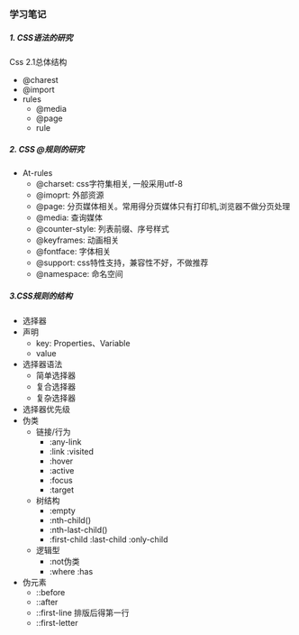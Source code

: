 ### 学习笔记
##### 1. CSS语法的研究
Css 2.1总体结构
* @charest
* @import
* rules
    * @media
    * @page
    * rule
##### 2. CSS @规则的研究
* At-rules
    * @charset: css字符集相关, 一般采用utf-8
    * @imoprt: 外部资源
    * @page: 分页媒体相关。常用得分页媒体只有打印机,浏览器不做分页处理
    * @media: 查询媒体
    * @counter-style: 列表前缀、序号样式
    * @keyframes: 动画相关
    * @fontface: 字体相关
    * @support: css特性支持，兼容性不好，不做推荐
    * @namespace: 命名空间
##### 3.CSS规则的结构
* 选择器
* 声明
    * key: Properties、Variable
    * value
* 选择器语法
    * 简单选择器
    * 复合选择器
    * 复杂选择器
* 选择器优先级
* 伪类
    * 链接/行为
        * :any-link
        * :link :visited
        * :hover
        * :active
        * :focus
        * :target
    * 树结构
        * :empty
        * :nth-child()
        * :nth-last-child()
        * :first-child :last-child :only-child
    * 逻辑型
        * :not伪类
        * :where :has
* 伪元素
    * ::before
    * ::after
    * ::first-line 排版后得第一行
    * ::first-letter